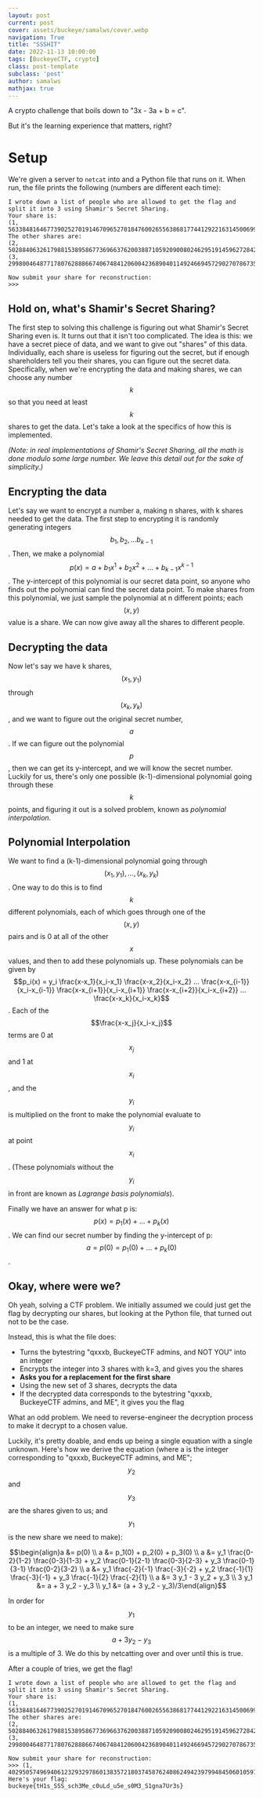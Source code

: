 ```yaml
---
layout: post
current: post
cover: assets/buckeye/samalws/cover.webp
navigation: True
title: "SSSHIT"
date: 2022-11-13 10:00:00
tags: [BuckeyeCTF, crypto]
class: post-template
subclass: 'post'
author: samalws
mathjax: true
---
```


A crypto challenge that boils down to "3x - 3a + b = c".

But it's the learning experience that matters, right?

# Setup
We're given a server to `netcat` into and a Python file that runs on it.
When run, the file prints the following (numbers are different each time):
```
I wrote down a list of people who are allowed to get the flag and split it into 3 using Shamir's Secret Sharing.
Your share is:
(1, 5633848164677390252701914670965270184760026556386817744129221631450069984002678101090048130422008563266639568759746726386131543239557666026346105273360573)
The other shares are:
(2, 502884063261798815389586773696637620038871059209008024629519145962728425380056300134268799627497812437351461043167950508188126504855877169128069033172684)
(3, 299800464877178076288866740674841206004236890401149246694572902707867350793435753874417341680884649201379366366068535858800318369082674734992347926779516)

Now submit your share for reconstruction:
>>>
```

## Hold on, what's Shamir's Secret Sharing?
The first step to solving this challenge is figuring out what Shamir's Secret Sharing even is.
It turns out that it isn't too complicated.
The idea is this: we have a secret piece of data, and we want to give out "shares" of this data.
Individually, each share is useless for figuring out the secret,
but if enough shareholders tell you their shares, you can figure out the secret data.
Specifically, when we're encrypting the data and making shares, we can choose any number $$k$$ so that you need at least $$k$$ shares to get the data.
Let's take a look at the specifics of how this is implemented.

*(Note: in real implementations of Shamir's Secret Sharing, all the math is done modulo some large number.
We leave this detail out for the sake of simplicity.)*

## Encrypting the data
Let's say we want to encrypt a number a, making n shares, with k shares needed to get the data.
The first step to encrypting it is randomly generating integers $$b_1, b_2, ... b_{k-1}$$.
Then, we make a polynomial $$p(x) = a + b_1 x^1 + b_2 x^2 + ... + b_{k-1} x^{k-1}$$.
The y-intercept of this polynomial is our secret data point, so anyone who finds out the polynomial can find the secret data point.
To make shares from this polynomial, we just sample the polynomial at n different points; each $$(x,y)$$ value is a share.
We can now give away all the shares to different people.

## Decrypting the data
Now let's say we have k shares, $$(x_1, y_1)$$ through $$(x_k, y_k)$$, and we want to figure out the original secret number, $$a$$.
If we can figure out the polynomial $$p$$, then we can get its y-intercept, and we will know the secret number.
Luckily for us, there's only one possible (k-1)-dimensional polynomial going through these $$k$$ points,
and figuring it out is a solved problem, known as *polynomial interpolation*.

## Polynomial Interpolation
We want to find a (k-1)-dimensional polynomial going through $$(x_1, y_1), ..., (x_k, y_k)$$.
One way to do this is to find $$k$$ different polynomials,
each of which goes through one of the $$(x,y)$$ pairs and is 0 at all of the other $$x$$ values,
and then to add these polynomials up.
These polynomials can be given by
$$p_i(x) = y_i \frac{x-x_1}{x_i-x_1} \frac{x-x_2}{x_i-x_2} ... \frac{x-x_{i-1}}{x_i-x_{i-1}} \frac{x-x_{i+1}}{x_i-x_{i+1}} \frac{x-x_{i+2}}{x_i-x_{i+2}} ... \frac{x-x_k}{x_i-x_k}$$.
Each of the $$\frac{x-x_j}{x_i-x_j}$$ terms are 0 at $$x_j$$ and 1 at $$x_i$$,
and the $$y_i$$ is multiplied on the front to make the polynomial evaluate to $$y_i$$ at point $$x_i$$.
(These polynomials without the $$y_i$$ in front are known as *Lagrange basis polynomials*).

Finally we have an answer for what p is: $$p(x) = p_1(x) + ... + p_k(x)$$.
We can find our secret number by finding the y-intercept of p:
$$a = p(0) = p_1(0) + ... + p_k(0)$$.

## Okay, where were we?
Oh yeah, solving a CTF problem. We initially assumed we could just get the flag by decrypting our shares, but looking at the Python file, that turned out not to be the case.

Instead, this is what the file does:
- Turns the bytestring "qxxxb, BuckeyeCTF admins, and NOT YOU" into an integer
- Encrypts the integer into 3 shares with k=3, and gives you the shares
- **Asks you for a replacement for the first share**
- Using the new set of 3 shares, decrypts the data
- If the decrypted data corresponds to the bytestring "qxxxb, BuckeyeCTF admins, and ME", it gives you the flag

What an odd problem. We need to reverse-engineer the decryption process to make it decrypt to a chosen value.

Luckily, it's pretty doable, and ends up being a single equation with a single unknown. Here's how we derive the equation (where a is the integer corresponding to "qxxxb, BuckeyeCTF admins, and ME"; $$y_2$$ and $$y_3$$ are the shares given to us; and $$y_1$$ is the new share we need to make):

$$\begin{align}a &= p(0) \\
a &= p_1(0) + p_2(0) + p_3(0) \\
a &= y_1 \frac{0-2}{1-2} \frac{0-3}{1-3} + y_2 \frac{0-1}{2-1} \frac{0-3}{2-3} + y_3 \frac{0-1}{3-1} \frac{0-2}{3-2} \\
a &= y_1 \frac{-2}{-1} \frac{-3}{-2} + y_2 \frac{-1}{1} \frac{-3}{-1} + y_3 \frac{-1}{2} \frac{-2}{1} \\
a &= 3 y_1 - 3 y_2 + y_3 \\
3 y_1 &= a + 3 y_2 - y_3 \\
y_1 &= (a + 3 y_2 - y_3)/3\end{align}$$

In order for $$y_1$$ to be an integer, we need to make sure $$a + 3 y_2 - y_3$$ is a multiple of 3.
We do this by netcatting over and over until this is true.

After a couple of tries, we get the flag!
```
I wrote down a list of people who are allowed to get the flag and split it into 3 using Shamir's Secret Sharing.
Your share is:
(1, 5633848164677390252701914670965270184760026556386817744129221631450069984002678101090048130422008563266639568759746726386131543239557666026346105273360573)
The other shares are:
(2, 502884063261798815389586773696637620038871059209008024629519145962728425380056300134268799627497812437351461043167950508188126504855877169128069033172684)
(3, 299800464877178076288866740674841206004236890401149246694572902707867350793435753874417341680884649201379366366068535858800318369082674734992347926779516)

Now submit your share for reconstruction:
>>> (1, 402950574969406123293297860138357218037458762408624942397994845060105975115594823577793944560504362875514609792063615319211978858358302884957112328024335)
Here's your flag:
buckeye{tH1s_SSS_sch3Me_c0uLd_u5e_s0M3_S1gna7Ur3s}
```